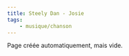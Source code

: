 ```yaml
---
title: Steely Dan - Josie
tags:
    - musique/chanson
---
```


Page créée automatiquement, mais vide.
